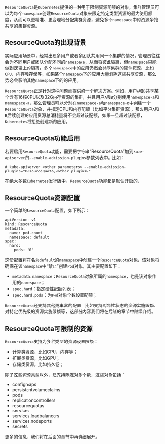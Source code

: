 `ResourceQuota`是`Kubernetes`提供的一种用于限制资源配额的对象，集群管理员可以为每个`namespace`创建`ResourceQuota`对象来限定特定类型资源的最大使用额度，从而可以更精准、更合理地分配集群资源，避免多个`namespace`中的资源争抢共享的集群资源。

## ResourceQuota的出现背景
实际应用场景中，经常出现多用户或者多团队共用同一个集群的情况，管理员往往会为不同用户或团队分配不同的`namespace`，从而将彼此隔离，但`namespace`只能做到逻辑上的隔离，多个`namespace`中的应用仍然会共享集群的硬件资源，比如`CPU`、内存和存储等，如果某个`namespace`下的应用大量消耗这些共享资源，那么势必会影响其他`namespace`下的的应用。

`ResourceQuota`正是针对这种问题而提供的一个解决方案。例如，用户`A`和`B`共享某个含有16核CPU以及32G内存资源的集群，并且用户`A`和`B`分别使用`namespace-a`和`namespace-b`，那么管理员可以分别在`namespace-a`和`namespace-b`中创建一个`ResourceQuota`对象，并指定CPU和内存配额（比如平分集群资源），那么用户`A`和`B`后续创建的应用资源总消耗量将不会超过该配额，如果一旦超过该配额，`Kubernetes`将拒绝创建新的应用。

## ResourceQuota功能启用
若要启用`ResourceQuota`功能，需要把字符串“ResourceQuota”加到`kube-apiserver`的`--enable-admission-plugins`参数列表中。比如：
```
# kube-apiserver <other parameters> --enable-admission-plugins="ResourceQuota,<other plugins>"
```
在绝大多数`Kubernetes`发行版中，`ResourceQuota`功能都是默认开启的。

## ResourceQuota资源配置
一个简单的`ResourceQuota`配置，如下所示：
```
apiVersion: v1
kind: ResourceQuota
metadata:
  name: pod-count
  namespace: default
spec:
  hard:
    pods: "0"
```
这份配置将在名为`default`的`namespace`中创建一个`ResourceQuota`对象，该对象将确保在该`namespace`中“禁止”创建`Pod`对象。其主要配置如下：
- `metadata.namespace`：`ResourceQuota`对象所属的`namespace`，也是该对象作用的`namespace`；
- `spec.hard`：指定硬性配额列表；
- `spec.hard.pods`：为`Pod`对象个数设置配额；

`ResourceQuota`还支持其他更丰富的配置，比如支持对特性状态的资源实施限额、对特定优先级的资源实施限额等，这部分内容我们将在后绪的章节中陆续介绍。

## ResourceQuota可限制的资源

`ResourceQuota`支持为多种类型的资源设置限额：
- 计算类资源，比如CPU、内存等；
- 扩展类资源，比如GPU；
- 存储类资源，比如持久卷；

除了这些资源类型以外，还支持限定对象个数，这些对象包括：
- configmaps
- persistentvolumeclaims
- pods
- replicationcontrollers
- resourcequotas
- services
- services.loadbalancers
- services.nodeports
- secrets

更多的信息，我们将在后面的章节中再详细展开。